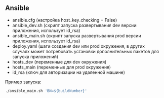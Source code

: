 ## Ansible

- ansible.cfg (настройка host_key_checking = False)
- ansible_dev.sh (скрипт запуска развертывания dev версии приложения, использует id_rsa)
- ansible_main.sh (скрипт запуска развертывания prod версии приложения, использует id_rsa)
- deploy.yaml (шаги создания dev или prod окружения, в других случаях может потребовать установки дополнительных пакетов для запуска приложений)
- hosts_dev (переменные для dev окружения)
- hosts_main (переменные для prod окружения)
- id_rsa (ключ для авторизации на удаленной машине)

Пример запуска:
```bash
./ansible_main.sh 'BN=${buildNumber}'
```
